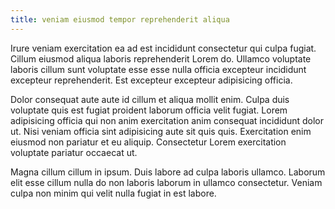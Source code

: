 ```yaml
---
title: veniam eiusmod tempor reprehenderit aliqua
---
```


Irure veniam exercitation ea ad est incididunt consectetur qui culpa fugiat. Cillum eiusmod aliqua laboris reprehenderit Lorem do. Ullamco voluptate laboris cillum sunt voluptate esse esse nulla officia excepteur incididunt excepteur reprehenderit. Est excepteur excepteur adipisicing officia.

Dolor consequat aute aute id cillum et aliqua mollit enim. Culpa duis voluptate quis est fugiat proident laborum officia velit fugiat. Lorem adipisicing officia qui non anim exercitation anim consequat incididunt dolor ut. Nisi veniam officia sint adipisicing aute sit quis quis. Exercitation enim eiusmod non pariatur et eu aliquip. Consectetur Lorem exercitation voluptate pariatur occaecat ut.

Magna cillum cillum in ipsum. Duis labore ad culpa laboris ullamco. Laborum elit esse cillum nulla do non laboris laborum in ullamco consectetur. Veniam culpa non minim qui velit nulla fugiat in est labore.